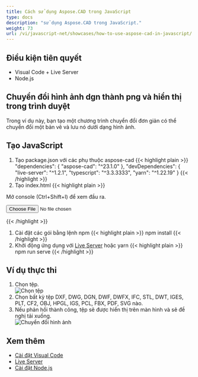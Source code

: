 ```yaml
---
title: Cách sử dụng Aspose.CAD trong JavaScript
type: docs
description: "sử dụng Aspose.CAD trong JavaScript."
weight: 73
url: /vi/javascript-net/showcases/how-to-use-aspose-cad-in-javascript/
---
```


## Điều kiện tiên quyết
- Visual Code + Live Server
- Node.js

## Chuyển đổi hình ảnh dgn thành png và hiển thị trong trình duyệt

Trong ví dụ này, bạn tạo một chương trình chuyển đổi đơn giản có thể chuyển đổi một bản vẽ và lưu nó dưới dạng hình ảnh.

## Tạo JavaScript

1. Tạo package.json với các phụ thuộc aspose-cad
{{< highlight plain >}}
"dependencies": {
    "aspose-cad": "^23.1.0"
  },
 "devDependencies": {
    "live-server": "^1.2.1",
    "typescript": "^3.3.3333",
    "yarn": "^1.22.19"
  }
{{< /highlight >}}
1. Tạo index.html
{{< highlight plain >}}
<!DOCTYPE html>
Mở console (Ctrl+Shift+I) để xem đầu ra.

<script src="./node_modules/aspose-cad/dotnet.js"></script>
<script type="module" src="./node_modules/aspose-cad/es2015/index-js.js"></script>

<body>
	<input id="file" type="file">
	<img id="image" />
</body>

<script>
window.onload = async function () {
	document.querySelector('input').addEventListener('change', function() {
      var reader = new FileReader();
      reader.onload = function() {
      
          var arrayBuffer = this.result;
          var array = new Uint8Array(arrayBuffer);
          
		  //LẤY ĐỊNH DẠNG TẬP TIN
		  fileFormat = Aspose.CAD.Image.getFileFormat(array);
          console.log(fileFormat);
		  
		  // TẢI
		  file = Aspose.CAD.Image.load(array);
          console.log(file);
		  
		  // LƯU
		  exportedFilePromise = Aspose.CAD.Image.save(array, new Aspose.CAD.PngOptions());
		  exportedFilePromise.then(exportedFile => {
			console.log(exportedFile);
			
			var urlCreator = window.URL || window.webkitURL;
			var blob = new Blob([exportedFile], { type: 'application/octet-stream' });
            var imageUrl = urlCreator.createObjectURL(blob);
            document.querySelector("#image").src = imageUrl;
		  });
      }
	  
      reader.readAsArrayBuffer(this.files[0]);
    }, 
	false);
};
</script>
{{< /highlight >}}

1. Cài đặt các gói bằng lệnh npm
{{< highlight plain >}}
npm install
{{< /highlight >}}
1. Khởi động ứng dụng với [Live Server](https://marketplace.visualstudio.com/items?itemName=ritwickdey.LiveServer/) hoặc yarn
{{< highlight plain >}}
npm run serve
{{< /highlight >}}

## Ví dụ thực thi

1. Chọn tệp.<br>
![Chọn tệp](/_assets/javascript-net/javascript-net/choose-file.png)<br>
1. Chọn bất kỳ tệp DXF, DWG, DGN, DWF, DWFX, IFC, STL, DWT, IGES, PLT, CF2, OBJ, HPGL, IGS, PCL, FBX, PDF, SVG nào.
1. Nếu phản hồi thành công, tệp sẽ được hiển thị trên màn hình và sẽ đề nghị tải xuống.<br>
![Chuyển đổi hình ảnh](/_assets/javascript-net/javascript-net/convert-image.png)<br>
## Xem thêm

- [Cài đặt Visual Code](https://code.visualstudio.com/)
- [Live Server](https://marketplace.visualstudio.com/items?itemName=ritwickdey.LiveServer/)
- [Cài đặt Node.js](https://nodejs.org/en/)
